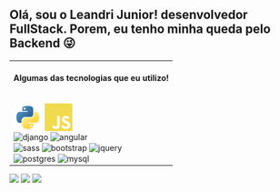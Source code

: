 <h2>Olá, sou o Leandri Junior! desenvolvedor <strong>FullStack</strong>. Porem, eu tenho minha queda pelo <Strong>Backend</Strong> <span>&#128540;</span></h2>
<table>
<tr>

  <td style="display: inline_block">
    <h4>Algumas das tecnologias que eu utilizo!</h4><br>
    <img align="center" alt="Python" height="50" width="50" src="https://raw.githubusercontent.com/devicons/devicon/master/icons/python/python-original.svg">
    <img align="center" alt="Js" height="50" width="50" src="https://raw.githubusercontent.com/devicons/devicon/master/icons/javascript/javascript-plain.svg">
    <br/>
    <img align="center" alt="django" height="50" width="50" src="https://cdn.jsdelivr.net/gh/devicons/devicon/icons/django/django-plain.svg" />
    <img align="center" alt="angular" height="50" width="50" src="https://cdn.jsdelivr.net/gh/devicons/devicon/icons/angularjs/angularjs-plain.svg" />
    <br/>
    <img align="center" alt="sass" height="50" width="50" src="https://cdn.jsdelivr.net/gh/devicons/devicon/icons/sass/sass-original.svg" />
    <img align="center" alt="bootstrap" height="50" width="50" src="https://cdn.jsdelivr.net/gh/devicons/devicon/icons/bootstrap/bootstrap-original.svg" />
    <img align="center" alt="jquery" height="50" width="50" src="https://cdn.jsdelivr.net/gh/devicons/devicon/icons/jquery/jquery-plain-wordmark.svg" />
    <br/>
    <img align="center" alt="postgres" height="50" width="50" src="https://cdn.jsdelivr.net/gh/devicons/devicon/icons/postgresql/postgresql-original.svg" />
    <img align="center" alt="mysql" height="50" width="50" src="https://cdn.jsdelivr.net/gh/devicons/devicon/icons/mysql/mysql-original.svg" />
  </td>
</tr>
</table>
 
<div> 
  <a href="https://www.instagram.com/leandri.jr/" target="_blank"><img src="https://img.shields.io/badge/-Instagram-%23E4405F?style=for-the-badge&logo=instagram&logoColor=white" target="_blank"></a>
  <a href = "mailto:leandriwgr@gmail.com"><img src="https://img.shields.io/badge/-Gmail-%23333?style=for-the-badge&logo=gmail&logoColor=white" target="_blank"></a>
  <a href="https://www.linkedin.com/in/leandrijunior/" target="_blank"><img src="https://img.shields.io/badge/-LinkedIn-%230077B5?style=for-the-badge&logo=linkedin&logoColor=white" target="_blank"></a>
  
</div>


